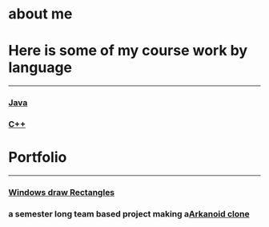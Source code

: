 # about me

# Here is some of my course work by language
---
### [Java](https://github.com/DerekAlexander/Java)
  
### [C++](https://github.com/DerekAlexander/C-PlusPlus)  
  
# Portfolio
---
### [Windows draw Rectangles](https://github.com/DerekAlexander/C-PlusPlus/tree/master/Rectangles)
  
###  a semester long team based project making a[Arkanoid clone](https://github.com/DerekAlexander/C-PlusPlus/blob/master/BreakOut.cpp)
